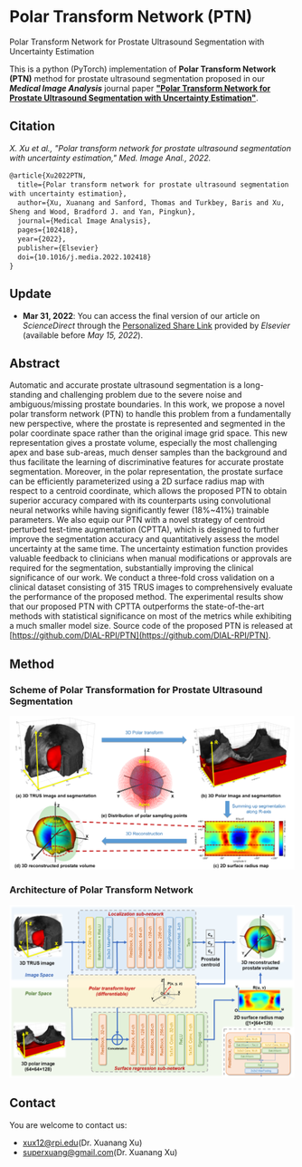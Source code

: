 # Polar Transform Network (PTN)
Polar Transform Network for Prostate Ultrasound Segmentation with Uncertainty Estimation

This is a python (PyTorch) implementation of **Polar Transform Network (PTN)** method for prostate ultrasound segmentation proposed in our ***Medical Image Analysis*** journal paper [**"Polar Transform Network for Prostate Ultrasound Segmentation with Uncertainty Estimation"**](https://doi.org/10.1016/j.media.2022.102418).

## Citation
  *X. Xu et al., "Polar transform network for prostate ultrasound segmentation with uncertainty estimation," Med. Image Anal., 2022.*

    @article{Xu2022PTN,
      title={Polar transform network for prostate ultrasound segmentation with uncertainty estimation}, 
      author={Xu, Xuanang and Sanford, Thomas and Turkbey, Baris and Xu, Sheng and Wood, Bradford J. and Yan, Pingkun},
      journal={Medical Image Analysis}, 
      pages={102418},
      year={2022},
      publisher={Elsevier}
      doi={10.1016/j.media.2022.102418}
    }

## Update
  - **Mar 31, 2022**: You can access the final version of our article on *ScienceDirect* through the [Personalized Share Link](https://authors.elsevier.com/c/1eo-W_UzlO11E5) provided by *Elsevier* (available before *May 15, 2022*).

## Abstract
Automatic and accurate prostate ultrasound segmentation is a long-standing and challenging problem due to the severe noise and ambiguous/missing prostate boundaries. In this work, we propose a novel polar transform network (PTN) to handle this problem from a fundamentally new perspective, where the prostate is represented and segmented in the polar coordinate space rather than the original image grid space. This new representation gives a prostate volume, especially the most challenging apex and base sub-areas, much denser samples than the background and thus facilitate the learning of discriminative features for accurate prostate segmentation. Moreover, in the polar representation, the prostate surface can be efficiently parameterized using a 2D surface radius map with respect to a centroid coordinate, which allows the proposed PTN to obtain superior accuracy compared with its counterparts using convolutional neural networks while having significantly fewer (18%~41%) trainable parameters. We also equip our PTN with a novel strategy of centroid perturbed test-time augmentation (CPTTA), which is designed to further improve the segmentation accuracy and quantitatively assess the model uncertainty at the same time. The uncertainty estimation function provides valuable feedback to clinicians when manual modifications or approvals are required for the segmentation, substantially improving the clinical significance of our work. We conduct a three-fold cross validation on a clinical dataset consisting of 315 TRUS images to comprehensively evaluate the performance of the proposed method. The experimental results show that our proposed PTN with CPTTA outperforms the state-of-the-art methods with statistical significance on most of the metrics while exhibiting a much smaller model size. Source code of the proposed PTN is released at [https://github.com/DIAL-RPI/PTN](https://github.com/DIAL-RPI/PTN).

## Method
### Scheme of Polar Transformation for Prostate Ultrasound Segmentation
<img src="./fig2.png"/>

### Architecture of Polar Transform Network
<img src="./fig1.png"/>

## Contact
You are welcome to contact us:  
  - [xux12@rpi.edu](mailto:xux12@rpi.edu)(Dr. Xuanang Xu)  
  - [superxuang@gmail.com](mailto:superxuang@gmail.com)(Dr. Xuanang Xu)